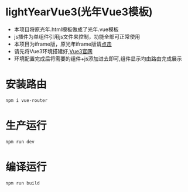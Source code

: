 # lightYearVue3(光年Vue3模板)

- 本项目将原光年.html模板做成了光年.vue模板
- js插件为单组件引用js文件来控制，功能全部可正常使用
- 本项目为iframe版，原光年iframe版请[点击](https://gitee.com/yinqi/Light-Year-Admin-Using-Iframe-v5)
- 请先将Vue3环境搭建好,[Vue3官网](https://cn.vuejs.org/guide/quick-start.html)
- 环境配置完成后将需要的组件+js添加进去即可,组件显示均由路由完成展示

# 安装路由

```sh
npm i vue-router
```

# 生产运行

```sh
npm run dev
```

# 编译运行

```sh
npm run build
```
